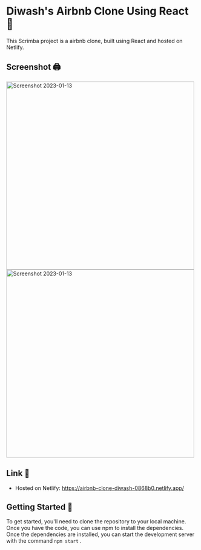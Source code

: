# Diwash's Airbnb Clone Using React :100:

This Scrimba project is a airbnb clone, built using React and hosted on Netlify. 
## Screenshot 🖨️

<img width="496" alt="Screenshot 2023-01-13" src="https://user-images.githubusercontent.com/87477700/212469207-fe82c4a1-b2e9-4c77-a179-54e4c2b29c56.png">
<img width="496" alt="Screenshot 2023-01-13" src="https://user-images.githubusercontent.com/87477700/212469211-277ddec3-ef18-4a98-98cf-50b74c881188.png">


## Link 🔗

- Hosted on Netlify: https://airbnb-clone-diwash-0868b0.netlify.app/

## Getting Started 🏁

To get started, you'll need to clone the repository to your local machine. Once you have the code, you can use npm to install the dependencies. Once the dependencies are installed, you can start the development server with the command `npm start` .
